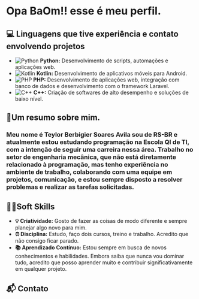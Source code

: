 # Opa BaOm!! esse é meu perfil.

## 💻 Linguagens que tive experiência e contato envolvendo projetos
- ![Python](https://img.icons8.com/external-flat-juicy-fish/64/external-python-programming-flat-flat-juicy-fish.png) **Python:** Desenvolvimento de scripts, automações e aplicações web.
- ![Kotlin](https://img.icons8.com/external-flat-juicy-fish/64/external-kotlin-programming-flat-flat-juicy-fish.png) **Kotlin:** Desenvolvimento de aplicativos móveis para Android.
- ![PHP](https://img.icons8.com/external-flat-juicy-fish/64/external-php-programming-flat-flat-juicy-fish.png) **PHP:** Desenvolvimento de aplicações web, integração com banco de dados e desenvolvimento com o framework Laravel.
- ![C++](https://img.icons8.com/external-flat-juicy-fish/64/external-c-plus-plus-programming-flat-flat-juicy-fish.png) **C++:** Criação de softwares de alto desempenho e soluções de baixo nível.

 ## 📃Um resumo sobre mim.

### Meu nome é Teylor Berbigier Soares Avila sou de RS-BR e atualmente estou estudando programação na Escola QI de TI, com a intenção de seguir uma carreira nessa área. Trabalho no setor de engenharia mecânica, que não está diretamente relacionado à programação, mas tenho experiência no ambiente de trabalho, colaborando com uma equipe em projetos, comunicação, e estou sempre disposto a resolver problemas e realizar as tarefas solicitadas.

## 🐱‍💻Soft Skills
- **💡 Criatividade:** Gosto de fazer as coisas de modo diferente e sempre planejar algo novo para mim.
- **⏰ Disciplina:** Estudo, faço dois cursos, treino e trabalho. Acredito que não consigo ficar parado.
- **📚 Aprendizado Contínuo:** Estou sempre em busca de novos conhecimentos e habilidades. Embora saiba que nunca vou dominar tudo, acredito que posso aprender muito e contribuir significativamente em qualquer projeto.


## 📬 Contato




